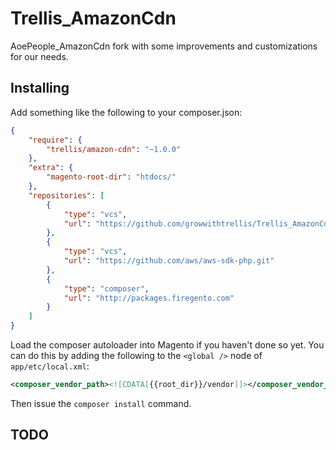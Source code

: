 Trellis_AmazonCdn
=============

AoePeople_AmazonCdn fork with some improvements and customizations for our needs.

## Installing

Add something like the following to your composer.json:

```json
{
    "require": {
        "trellis/amazon-cdn": "~1.0.0"
    },
    "extra": {
        "magento-root-dir": "htdocs/"
    },
    "repositories": [
        {
            "type": "vcs",
            "url": "https://github.com/growwithtrellis/Trellis_AmazonCdn.git"
        },
        {
            "type": "vcs",
            "url": "https://github.com/aws/aws-sdk-php.git"
        },
        {
            "type": "composer",
            "url": "http://packages.firegento.com"
        }
    ]
}
```

Load the composer autoloader into Magento if you haven't done so yet.
You can do this by adding the following to the ``<global />`` node of ``app/etc/local.xml``:

```xml
<composer_vendor_path><![CDATA[{{root_dir}}/vendor]]></composer_vendor_path>
```

Then issue the ``composer install`` command.

## TODO
